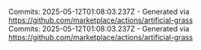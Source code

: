 Commits: 2025-05-12T01:08:03.237Z - Generated via https://github.com/marketplace/actions/artificial-grass
<br>
Commits: 2025-05-12T01:08:03.237Z - Generated via https://github.com/marketplace/actions/artificial-grass
<br>
